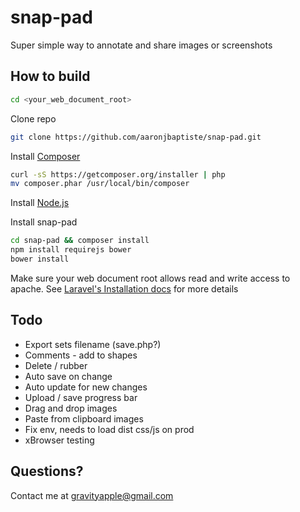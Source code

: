 snap-pad
========

Super simple way to annotate and share images or screenshots

How to build
------------

```bash
cd <your_web_document_root>
```

Clone repo

```bash
git clone https://github.com/aaronjbaptiste/snap-pad.git
```
Install [Composer](http://getcomposer.org/doc/00-intro.md)

```bash
curl -sS https://getcomposer.org/installer | php
mv composer.phar /usr/local/bin/composer
```

Install [Node.js](http://nodejs.org/)

Install snap-pad

```bash
cd snap-pad && composer install
npm install requirejs bower
bower install
```

Make sure your web document root allows read and write access to apache. See [Laravel's Installation docs](http://laravel.com/docs/installation) for more details

Todo
-----

* Export sets filename (save.php?)
* Comments - add to shapes
* Delete / rubber
* Auto save on change
* Auto update for new changes
* Upload / save progress bar
* Drag and drop images
* Paste from clipboard images
* Fix env, needs to load dist css/js on prod
* xBrowser testing

Questions?
----------

Contact me at gravityapple@gmail.com



